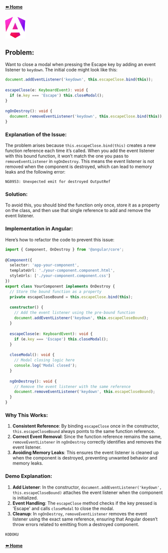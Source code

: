 #### [⬅️ Home](https://github.com/kodoku-san/angular-notes/blob/main/README.md)

![Angular](angular.svg)

## Problem:
Want to close a modal when pressing the Escape key by adding an event listener to `keydown`. The initial code might look like this:

```typescript
document.addEventListener('keydown', this.escapeClose.bind(this));

escapeClose(e: KeyboardEvent): void {
  if (e.key === 'Escape') this.closeModal();
}

ngOnDestroy(): void {
  document.removeEventListener('keydown', this.escapeClose.bind(this));
}
```

### Explanation of the Issue:
The problem arises because `this.escapeClose.bind(this)` creates a new function reference each time it’s called. When you add the event listener with this bound function, it won’t match the one you pass to `removeEventListener` in `ngOnDestroy`. This means the event listener is not removed when the component is destroyed, which can lead to memory leaks and the following error:

```
NG0953: Unexpected emit for destroyed OutputRef
```

### Solution:
To avoid this, you should bind the function only once, store it as a property on the class, and then use that single reference to add and remove the event listener.

### Implementation in Angular:
Here’s how to refactor the code to prevent this issue:

```typescript
import { Component, OnDestroy } from '@angular/core';

@Component({
  selector: 'app-your-component',
  templateUrl: './your-component.component.html',
  styleUrls: ['./your-component.component.css']
})
export class YourComponent implements OnDestroy {
  // Store the bound function as a property
  private escapeCloseBound = this.escapeClose.bind(this);

  constructor() {
    // Add the event listener using the pre-bound function
    document.addEventListener('keydown', this.escapeCloseBound);
  }

  escapeClose(e: KeyboardEvent): void {
    if (e.key === 'Escape') this.closeModal();
  }

  closeModal(): void {
    // Modal closing logic here
    console.log('Modal closed');
  }

  ngOnDestroy(): void {
    // Remove the event listener with the same reference
    document.removeEventListener('keydown', this.escapeCloseBound);
  }
}
```

### Why This Works:
1. **Consistent Reference**: By binding `escapeClose` once in the constructor, `this.escapeCloseBound` always points to the same function reference.
2. **Correct Event Removal**: Since the function reference remains the same, `removeEventListener` in `ngOnDestroy` correctly identifies and removes the event listener.
3. **Avoiding Memory Leaks**: This ensures the event listener is cleaned up when the component is destroyed, preventing unwanted behavior and memory leaks.

### Demo Explanation:
1. **Add Listener**: In the constructor, `document.addEventListener('keydown', this.escapeCloseBound)` attaches the event listener when the component is initialized.
2. **Event Handling**: The `escapeClose` method checks if the key pressed is 'Escape' and calls `closeModal` to close the modal.
3. **Cleanup**: In `ngOnDestroy`, `removeEventListener` removes the event listener using the exact same reference, ensuring that Angular doesn’t throw errors related to emitting from a destroyed component.

`KODOKU`
#### [⬅️ Home](https://github.com/kodoku-san/angular-notes/blob/main/README.md)